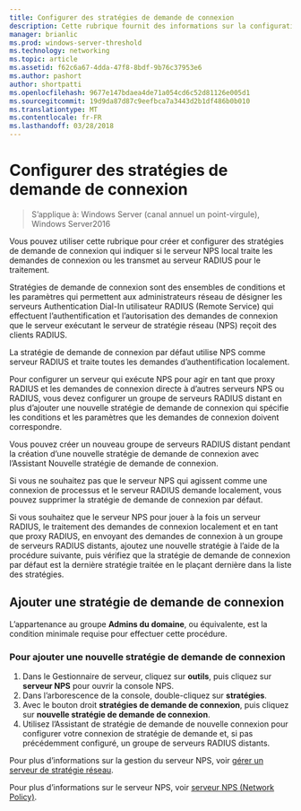 ```yaml
---
title: Configurer des stratégies de demande de connexion
description: Cette rubrique fournit des informations sur la configuration des stratégies de demande de connexion dans le serveur NPS dans Windows Server 2016.
manager: brianlic
ms.prod: windows-server-threshold
ms.technology: networking
ms.topic: article
ms.assetid: f62c6a67-4dda-47f8-8bdf-9b76c37953e6
ms.author: pashort
author: shortpatti
ms.openlocfilehash: 9677e147bdaea4de71a054cd6c52d81126e005d1
ms.sourcegitcommit: 19d9da87d87c9eefbca7a3443d2b1df486b0b010
ms.translationtype: MT
ms.contentlocale: fr-FR
ms.lasthandoff: 03/28/2018
---
```

# <a name="configure-connection-request-policies"></a>Configurer des stratégies de demande de connexion

>S’applique à: Windows Server (canal annuel un point-virgule), Windows Server2016

Vous pouvez utiliser cette rubrique pour créer et configurer des stratégies de demande de connexion qui indiquer si le serveur NPS local traite les demandes de connexion ou les transmet au serveur RADIUS pour le traitement.

Stratégies de demande de connexion sont des ensembles de conditions et les paramètres qui permettent aux administrateurs réseau de désigner les serveurs Authentication Dial-In utilisateur RADIUS (Remote Service) qui effectuent l’authentification et l’autorisation des demandes de connexion que le serveur exécutant le serveur de stratégie réseau \(NPS\) reçoit des clients RADIUS.

La stratégie de demande de connexion par défaut utilise NPS comme serveur RADIUS et traite toutes les demandes d’authentification localement.

Pour configurer un serveur qui exécute NPS pour agir en tant que proxy RADIUS et les demandes de connexion directe à d’autres serveurs NPS ou RADIUS, vous devez configurer un groupe de serveurs RADIUS distant en plus d’ajouter une nouvelle stratégie de demande de connexion qui spécifie les conditions et les paramètres que les demandes de connexion doivent correspondre.

Vous pouvez créer un nouveau groupe de serveurs RADIUS distant pendant la création d’une nouvelle stratégie de demande de connexion avec l’Assistant Nouvelle stratégie de demande de connexion.

Si vous ne souhaitez pas que le serveur NPS qui agissent comme une connexion de processus et le serveur RADIUS demande localement, vous pouvez supprimer la stratégie de demande de connexion par défaut.

Si vous souhaitez que le serveur NPS pour jouer à la fois un serveur RADIUS, le traitement des demandes de connexion localement et en tant que proxy RADIUS, en envoyant des demandes de connexion à un groupe de serveurs RADIUS distants, ajoutez une nouvelle stratégie à l’aide de la procédure suivante, puis vérifiez que la stratégie de demande de connexion par défaut est la dernière stratégie traitée en le plaçant dernière dans la liste des stratégies.

## <a name="add-a-connection-request-policy"></a>Ajouter une stratégie de demande de connexion

L’appartenance au groupe **Admins du domaine**, ou équivalente, est la condition minimale requise pour effectuer cette procédure.

### <a name="to-add-a-new-connection-request-policy"></a>Pour ajouter une nouvelle stratégie de demande de connexion 

1. Dans le Gestionnaire de serveur, cliquez sur **outils**, puis cliquez sur **serveur NPS** pour ouvrir la console NPS. 
2. Dans l’arborescence de la console, double-cliquez sur **stratégies**.
3. Avec le bouton droit **stratégies de demande de connexion**, puis cliquez sur **nouvelle stratégie de demande de connexion**.
4. Utilisez l’Assistant de stratégie de demande de nouvelle connexion pour configurer votre connexion de stratégie de demande et, si pas précédemment configuré, un groupe de serveurs RADIUS distants.


Pour plus d’informations sur la gestion du serveur NPS, voir [gérer un serveur de stratégie réseau](nps-manage-top.md).

Pour plus d’informations sur le serveur NPS, voir [serveur NPS (Network Policy)](nps-top.md).

